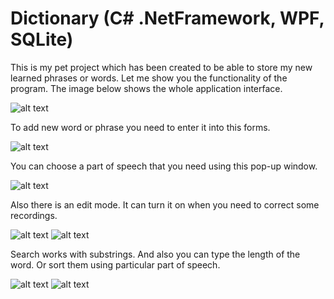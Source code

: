 # Dictionary (C# .NetFramework, WPF, SQLite)
This is my pet project which has been created to be able to store my new learned phrases or words. Let me show you the functionality of the program.
The image below shows the whole application interface.

![alt text](https://github.com/Justdek-code/Dictionary/blob/master/screenshots/main_preview.png?raw=true)

To add new word or phrase you need to enter it into this forms.

![alt text](https://github.com/Justdek-code/Dictionary/blob/master/screenshots/word_add.png?raw=true)

You can choose a part of speech that you need using this pop-up window.

![alt text](https://github.com/Justdek-code/Dictionary/blob/master/screenshots/part_of_speech.png?raw=true)

Also there is an edit mode. It can turn it on when you need to correct some recordings.

![alt text](https://github.com/Justdek-code/Dictionary/blob/master/screenshots/edit_mode.png?raw=true)
![alt text](https://github.com/Justdek-code/Dictionary/blob/master/screenshots/eddit_mode_changes.png?raw=true)

Search works with substrings. And also you can type the length of the word. Or sort them using particular part of speech.

![alt text](https://github.com/Justdek-code/Dictionary/blob/master/screenshots/search.png?raw=true)
![alt text](https://github.com/Justdek-code/Dictionary/blob/master/screenshots/search_facilities.png?raw=true)
